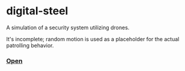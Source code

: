 # digital-steel
A simulation of a security system utilizing drones.

It's incomplete; random motion is used as a placeholder for the actual patrolling behavior.

### [Open](https://seeker14491.github.io/digital-steel/)
